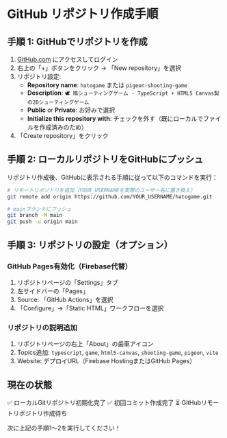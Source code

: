 # GitHub リポジトリ作成手順

## 手順 1: GitHubでリポジトリを作成

1. [GitHub.com](https://github.com) にアクセスしてログイン
2. 右上の「+」ボタンをクリック → 「New repository」を選択
3. リポジトリ設定:
   - **Repository name**: `hatogame` または `pigeon-shooting-game`
   - **Description**: `🕊️ 鳩シューティングゲーム - TypeScript + HTML5 Canvas製の2Dシューティングゲーム`
   - **Public** or **Private**: お好みで選択
   - **Initialize this repository with**: チェックを外す（既にローカルでファイルを作成済みのため）
4. 「Create repository」をクリック

## 手順 2: ローカルリポジトリをGitHubにプッシュ

リポジトリ作成後、GitHubに表示される手順に従って以下のコマンドを実行：

```bash
# リモートリポジトリを追加（YOUR_USERNAMEを実際のユーザー名に置き換え）
git remote add origin https://github.com/YOUR_USERNAME/hatogame.git

# mainブランチにプッシュ
git branch -M main
git push -u origin main
```

## 手順 3: リポジトリの設定（オプション）

### GitHub Pages有効化（Firebase代替）
1. リポジトリページの「Settings」タブ
2. 左サイドバーの「Pages」
3. Source: 「GitHub Actions」を選択
4. 「Configure」→「Static HTML」ワークフローを選択

### リポジトリの説明追加
1. リポジトリページの右上「About」の歯車アイコン
2. Topics追加: `typescript`, `game`, `html5-canvas`, `shooting-game`, `pigeon`, `vite`
3. Website: デプロイURL（Firebase HostingまたはGitHub Pages）

## 現在の状態

✅ ローカルGitリポジトリ初期化完了
✅ 初回コミット作成完了
⏳ GitHubリモートリポジトリ作成待ち

次に上記の手順1〜2を実行してください！

